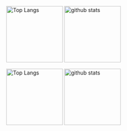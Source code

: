 <p align="left"> 
  <img alt="Top Langs" height="150px" src="https://github-readme-stats.vercel.app/api/top-langs/?username=konjikicity&layout=compact&show_icons=true&theme=onedark" />
  <img alt="github stats" height="150px" src="https://github-readme-stats.vercel.app/api?username=konjikicity&theme=onedark&show_icons=ture" />
</p>
<p align="left"> 
  <img alt="Top Langs" height="150px" src="https://github-readme-stats.vercel.app/api/top-langs/?username=konjikicity&layout=compact&show_icons=true&theme=onedark" />
  <img alt="github stats" height="150px" src="https://github-readme-stats.vercel.app/api?username=konjikicity&theme=onedark&show_icons=ture" />
</p>
